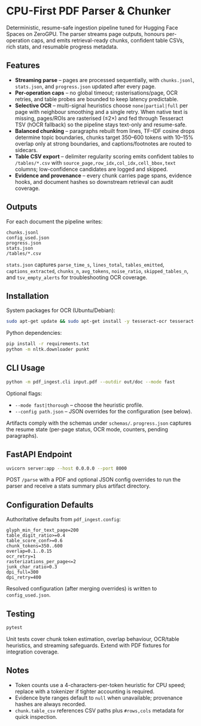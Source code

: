 # CPU-First PDF Parser & Chunker

Deterministic, resume-safe ingestion pipeline tuned for Hugging Face Spaces on
ZeroGPU. The parser streams page outputs, honours per-operation caps, and emits
retrieval-ready chunks, confident table CSVs, rich stats, and resumable progress
metadata.

## Features

- **Streaming parse** – pages are processed sequentially, with `chunks.jsonl`,
  `stats.json`, and `progress.json` updated after every page.
- **Per-operation caps** – no global timeout; rasterisations/page, OCR retries,
  and table probes are bounded to keep latency predictable.
- **Selective OCR** – multi-signal heuristics choose `none|partial|full` per
  page with neighbour smoothing and a single retry. When native text is
  missing, pages/ROIs are rasterised (≤2×) and fed through Tesseract TSV (hOCR
  fallback) so the pipeline stays text-only and resume-safe.
- **Balanced chunking** – paragraphs rebuilt from lines, TF–IDF cosine drops
  determine topic boundaries, chunks target 350–600 tokens with 10–15% overlap
  only at strong boundaries, and captions/footnotes are routed to sidecars.
- **Table CSV export** – delimiter regularity scoring emits confident tables to
  `/tables/*.csv` with `source_page,row_idx,col_idx,cell_bbox,text` columns;
  low-confidence candidates are logged and skipped.
- **Evidence and provenance** – every chunk carries page spans, evidence hooks,
  and document hashes so downstream retrieval can audit coverage.

## Outputs

For each document the pipeline writes:

```
chunks.jsonl
config_used.json
progress.json
stats.json
/tables/*.csv
```

`stats.json` captures `parse_time_s`, `lines_total`, `tables_emitted`, `captions_extracted`, `chunks_n`, `avg_tokens`,
`noise_ratio`, `skipped_tables_n`, and `tsv_empty_alerts` for troubleshooting OCR coverage.

## Installation

System packages for OCR (Ubuntu/Debian):

```bash
sudo apt-get update && sudo apt-get install -y tesseract-ocr tesseract-ocr-eng
```

Python dependencies:

```bash
pip install -r requirements.txt
python -m nltk.downloader punkt
```

## CLI Usage

```bash
python -m pdf_ingest.cli input.pdf --outdir out/doc --mode fast
```

Optional flags:

- `--mode fast|thorough` – choose the heuristic profile.
- `--config path.json` – JSON overrides for the configuration (see below).

Artifacts comply with the schemas under `schemas/`. `progress.json` captures the
resume state (per-page status, OCR mode, counters, pending paragraphs).

## FastAPI Endpoint

```bash
uvicorn server:app --host 0.0.0.0 --port 8000
```

POST `/parse` with a PDF and optional JSON config overrides to run the parser
and receive a stats summary plus artifact directory.

## Configuration Defaults

Authoritative defaults from `pdf_ingest.config`:

```
glyph_min_for_text_page=200
table_digit_ratio>=0.4
table_score_conf>=0.6
chunk_tokens=350..600
overlap=0.1..0.15
ocr_retry=1
rasterizations_per_page<=2
junk_char_ratio>0.3
dpi_full=300
dpi_retry=400
```

Resolved configuration (after merging overrides) is written to `config_used.json`.

## Testing

```bash
pytest
```

Unit tests cover chunk token estimation, overlap behaviour, OCR/table heuristics,
and streaming safeguards. Extend with PDF fixtures for integration coverage.

## Notes

- Token counts use a 4-characters-per-token heuristic for CPU speed; replace
  with a tokenizer if tighter accounting is required.
- Evidence byte ranges default to `null` when unavailable; provenance hashes are
  always recorded.
- `chunk.table_csv` references CSV paths plus `#rows,cols` metadata for quick
  inspection.
